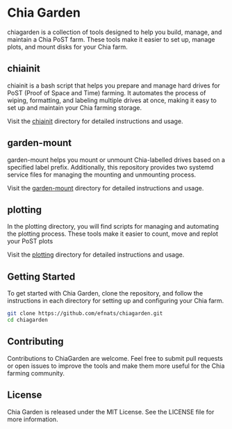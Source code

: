 # Chia Garden

chiagarden is a collection of tools designed to help you build, manage, and maintain a Chia PoST farm. These tools make it easier to set up, manage plots, and mount disks for your Chia farm.

## chiainit

chiainit is a bash script that helps you prepare and manage hard drives for PoST (Proof of Space and Time) farming. It automates the process of wiping, formatting, and labeling multiple drives at once, making it easy to set up and maintain your Chia farming storage.

Visit the [chiainit](https://github.com/efnats/chiagarden/tree/main/chiainit) directory for detailed instructions and usage.

## garden-mount

garden-mount helps you mount or unmount Chia-labelled drives based on a specified label prefix. Additionally, this repository provides two systemd service files for managing the mounting and unmounting process.

Visit the [garden-mount](https://github.com/efnats/chiagarden/tree/main/garden-mount) directory for detailed instructions and usage.

## plotting

In the plotting directory, you will find scripts for managing and automating the plotting process. These tools make it easier to count, move and replot your PoST plots

Visit the [plotting](https://github.com/efnats/chiagarden/tree/main/plotting) directory for detailed instructions and usage.

## Getting Started

To get started with Chia Garden, clone the repository, and follow the instructions in each directory for setting up and configuring your Chia farm.

```bash
git clone https://github.com/efnats/chiagarden.git
cd chiagarden
```
## Contributing
Contributions to ChiaGarden are welcome. Feel free to submit pull requests or open issues to improve the tools and make them more useful for the Chia farming community.

## License
Chia Garden is released under the MIT License. See the LICENSE file for more information.



